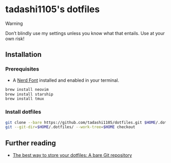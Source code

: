 # tadashi1105's dotfiles

> [!WARNING]
> Don’t blindly use my settings unless you know what that entails. Use at your own risk!

## Installation

### Prerequisites

- A [Nerd Font](https://www.nerdfonts.com/) installed and enabled in your terminal.

```sh
brew install neovim
brew install starship
brew install tmux
```

### Install dotfiles

```sh
git clone --bare https://github.com/tadashi1105/dotfiles.git $HOME/.dotfiles
git --git-dir=$HOME/.dotfiles/ --work-tree=$HOME checkout
```

## Further reading

- [The best way to store your dotfiles: A bare Git repository](https://www.atlassian.com/git/tutorials/dotfiles)
